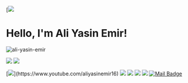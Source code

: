 [![](https://github-readme-stats.vercel.app/api?username=ali-yasin-emir?theme=react)
# Hello, I'm Ali Yasin Emir!

<p align="left"> <img src="https://komarev.com/ghpvc/?username=ali-yasin-emir" alt="ali-yasin-emir" /> </p>

[![](https://img.shields.io/twitter/follow/weakton?style=social)](https://www.twitter.com/weakton)
[![](https://img.shields.io/github/followers/ali-yasin-emir?style=social)](https://www.github.com/ali-yasin-emir)

[![](https://img.shields.io/badge/youtube-%23FF0000.svg?&style=for-the-badge&logo=youtube&logoColor=white")](https://www.youtube.com/aliyasinemir16)
[![](https://img.shields.io/badge/twitter-%231DA1F2.svg?&style=for-the-badge&logo=twitter&logoColor=white)](https://www.twitter.com/weakton)
[![](https://img.shields.io/badge/linkedin-%230077B5.svg?&style=for-the-badge&logo=linkedin&logoColor=white)](https://www.linkedin.com/in/ali-yasin-emir-1b9457213/)
[![](https://img.shields.io/badge/medium-%2312100E.svg?&style=for-the-badge&logo=medium&logoColor=white)](https://medium.com/@aliyasin.emir)
[![](https://img.shields.io/badge/instagram-%23E4405F.svg?&style=for-the-badge&logo=instagram&logoColor=white)](https://www.instagram.com/ali.yasin.emir/)
[![Mail Badge](https://img.shields.io/badge/aliyasin.emir16@gmail.com-c14438?style=for-the-badge&logo=Gmail&logoColor=white&link=mailto:aliyasin.emir16@gmail.com)](mailto:aliyasin.emir16@gmail.com)
